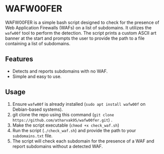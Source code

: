 # WAFW00FER

WAFW00FER is a simple bash script designed to check for the presence of Web Application Firewalls (WAFs) on a list of subdomains. It utilizes the `wafw00f` tool to perform the detection. The script prints a custom ASCII art banner at the start and prompts the user to provide the path to a file containing a list of subdomains.

## Features

- Detects and reports subdomains with no WAF.
- Simple and easy to use.

## Usage

1. Ensure `wafw00f` is already installed (`sudo apt install wafw00f` on Debian-based systems).
2. git clone the repo using this command (`git clone https://github.com/atharvak95/wafw00fer.git`) .
3. Make the script executable (`chmod +x check_waf.sh`)
4. Run the script (`./check_waf.sh`) and provide the path to your `subdomains.txt` file.
5. The script will check each subdomain for the presence of a WAF and report subdomains without a detected WAF.

